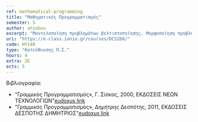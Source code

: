 ```yaml
---
ref: mathematical-programming
title: "Μαθηματικός Προγραμματισμός"
semester: 5
author: atsohou
excerpt: "Μοντελοποίηση προβλημάτων βελτιστοποίησης. Μορφοποίηση προβλημάτων σε προβλήματα γραμμικού προγραμματισμού. Γραφική επίλυση προβλημάτων γραμμικού προγραμματισμού. Η μέθοδος simplex – περιθώριες μεταβλητές, βασική εφικτή λύση, τεχνητές μεταβλητές και συνθήκες αριστότητας. Αλγόριθμος simplex – μέθοδος των πινάκων. Η μέθοδος των δύο φάσεων. Η μέθοδος του μεγάλου Μ. Η θεωρία της μεθόδου simplex. Η αναθεωρημένη μέθοδος simplex. Δυική θεωρία, αντιστοιχίες μεταξύ δυικών προβλημάτων, οικονομική ερμηνεία του δυϊκού προβλήματος. Ο δυϊκός αλγόριθμος simplex. Ανάλυση ευαισθησίας, μεταβολές στους συντελεστές της αντικειμενικής συνάρτησης και στους σταθερούς όρους των περιορισμών. Παραμετρικός προγραμματισμός. Ακέραιος προγραμματισμός, η μέθοδος των επίπεδων τόμων, η μέθοδος κλάδου και ορίου, το πρόβλημα μεταφοράς, το πρόβλημα αντιστοίχησης. Μη γραμμικός προγραμματισμός. Αναγκαίες και ικανές συνθήκες αριστότητας Karush-Kuhn-Tucker. Αλγόριθμοι μη γραμμικού προγραμματισμού χωρίς περιορισμούς. Η μέθοδος της πιο απότομης κλίσης, μέθοδος Newton, μέθοδοι σχεδόν-Newton και μέθοδοι συζυγών κλίσεων."
uri: "https://e-class.ionio.gr/courses/DCS266/"
code: ΗΥ140
type: "Κατεύθυνσης Π.Σ."
hours: 4
extra: 2Ε
ects: 5
---
```



Βιβλιογραφία: 
  - "Γραμμικός Προγραμματισμός», Γ. Σίσκος, 2000, ΕΚΔΟΣΕΙΣ ΝΕΩΝ ΤΕΧΝΟΛΟΓΙΩΝ"[eudoxus link](https://service.eudoxus.gr/search/#a/id:2599/0)
  - "Γραμμικός Προγραμματισμός», Δημήτρης Δεσπότης, 2011, ΕΚΔΟΣΕΙΣ ΔΕΣΠΟΤΗΣ ΔΗΜΗΤΡΙΟΣ"[eudoxus link](https://service.eudoxus.gr/search/#a/id:12266748/0)

